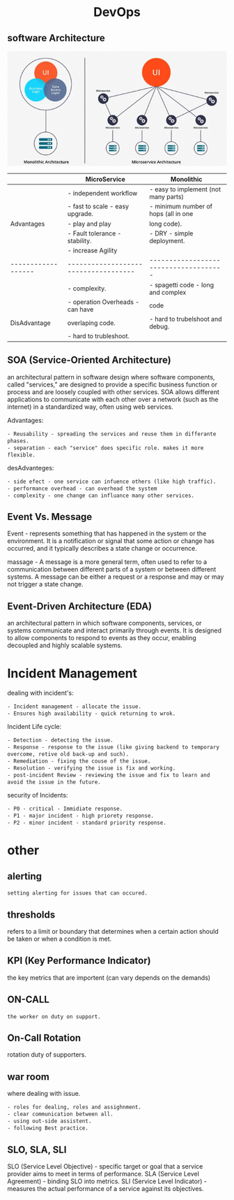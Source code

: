 <div align="center">

# **DevOps**

</div>


## software Architecture

![Monolithic&Microservices](monolith&Microservices.gif)


|                  |              MicroService          |              Monolithic           |
|------------------|------------------------------------|-------------------------------------|
|                  | - independent workflow             | - easy to implement (not many parts)|
|                  | - fast to scale - easy upgrade.    | - minimum number of hops (all in one|         
|    Advantages    | - play and play                    |   long code).                       |
|                  | - Fault tolerance - stability.     | - DRY - simple deployment.          |
|                  | - increase Agility                 |                                     | 
|------------------|------------------------------------|-------------------------------------|
|                  | - complexity.                      | - spagetti code - long and complex  |
|                  | - operation Overheads - can have   |   code                              |
|  DisAdvantage    |   overlaping code.                 | - hard to trubelshoot and debug.    |
|                  | - hard to trubleshoot.             |                                     |  


## SOA (Service-Oriented Architecture) 

an architectural pattern in software design where software components, called "services," are designed to provide a specific business function or process and are loosely coupled with other services. SOA allows different applications to communicate with each other over a network (such as the internet) in a standardized way, often using web services.

  Advantages:

    - Reusability - spreading the services and reuse them in differante phases.
    - separation - each "service" does specific role. makes it more flexible.

  desAdvanteges:

    - side efect - one service can infuence others (like high traffic).
    - performance overhead - can overhead the system
    - complexity - one change can influance many other services.


## Event Vs. Message

  Event - represents something that has happened in the system or the environment. It is a notification or signal that some action or change has occurred, and it typically describes a state change or occurrence.

  massage -  A message is a more general term, often used to refer to a communication between different parts of a system or between different systems. A message can be either a request or a response and may or may not trigger a state change.


## Event-Driven Architecture (EDA)

   an architectural pattern in which software components, services, or systems communicate and interact primarily through events. It is designed to allow components to respond to events as they occur, enabling decoupled and highly scalable systems.




# Incident Management

  dealing with incident's:

    - Incident management - allocate the issue.
    - Ensures high availability - quick returning to wrok.

  Incident Life cycle:

    - Detection - detecting the issue.
    - Response - response to the issue (like giving backend to temporary overcome, retive old back-up and such).
    - Remediation - fixing the couse of the issue.
    - Resolution - verifying the issue is fix and working.
    - post-incident Review - reviewing the issue and fix to learn and avoid the issue in the future.

  security of Incidents:

    - P0 - critical - Immidiate response.
    - P1 - major incident - high priorety response.
    - P2 - minor incident - standard priority response.

# other

## alerting 

    setting alerting for issues that can occured.

## thresholds 

  refers to a limit or boundary that determines when a certain action should be taken or when a condition is met.

## KPI (Key Performance Indicator)

  the key metrics that are importent (can vary depends on the demands)

## ON-CALL 

    the worker on duty on support.

## On-Call Rotation

  rotation duty of supporters.

## war room

  where dealing with issue.

    - roles for dealing, roles and assighnment.
    - clear communication between all.
    - using out-side assistent.
    - following Best practice.

## SLO, SLA, SLI

  SLO (Service Level Objective) - specific target or goal that a service provider aims to meet in terms of performance.
  SLA (Service Level Agreement) - binding SLO into metrics.
  SLI (Service Level Indicator) - measures the actual performance of a service against its objectives. 

  
